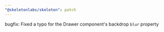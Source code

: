 ```yaml
---
"@skeletonlabs/skeleton": patch
---
```


bugfix: Fixed a typo for the Drawer component's backdrop `blur` property

